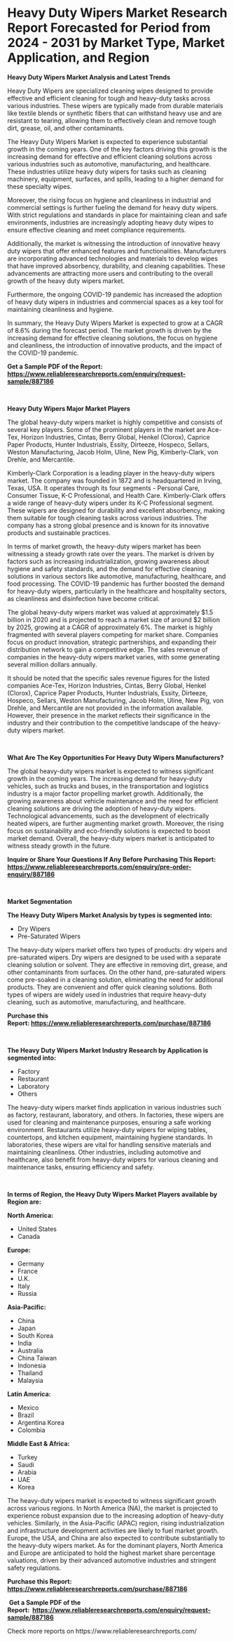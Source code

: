 <p><h1>Heavy Duty Wipers Market Research Report Forecasted for Period from 2024 -  2031 by Market Type, Market Application, and Region</h1></p><p><strong>Heavy Duty Wipers Market Analysis and Latest Trends</strong></p>
<p><p>Heavy Duty Wipers are specialized cleaning wipes designed to provide effective and efficient cleaning for tough and heavy-duty tasks across various industries. These wipers are typically made from durable materials like textile blends or synthetic fibers that can withstand heavy use and are resistant to tearing, allowing them to effectively clean and remove tough dirt, grease, oil, and other contaminants.</p><p>The Heavy Duty Wipers Market is expected to experience substantial growth in the coming years. One of the key factors driving this growth is the increasing demand for effective and efficient cleaning solutions across various industries such as automotive, manufacturing, and healthcare. These industries utilize heavy duty wipers for tasks such as cleaning machinery, equipment, surfaces, and spills, leading to a higher demand for these specialty wipes.</p><p>Moreover, the rising focus on hygiene and cleanliness in industrial and commercial settings is further fueling the demand for heavy duty wipers. With strict regulations and standards in place for maintaining clean and safe environments, industries are increasingly adopting heavy duty wipes to ensure effective cleaning and meet compliance requirements.</p><p>Additionally, the market is witnessing the introduction of innovative heavy duty wipers that offer enhanced features and functionalities. Manufacturers are incorporating advanced technologies and materials to develop wipes that have improved absorbency, durability, and cleaning capabilities. These advancements are attracting more users and contributing to the overall growth of the heavy duty wipers market.</p><p>Furthermore, the ongoing COVID-19 pandemic has increased the adoption of heavy duty wipers in industries and commercial spaces as a key tool for maintaining cleanliness and hygiene.</p><p>In summary, the Heavy Duty Wipers Market is expected to grow at a CAGR of 8.6% during the forecast period. The market growth is driven by the increasing demand for effective cleaning solutions, the focus on hygiene and cleanliness, the introduction of innovative products, and the impact of the COVID-19 pandemic.</p></p>
<p><strong>Get a Sample PDF of the Report:&nbsp; <a href="https://www.reliableresearchreports.com/enquiry/request-sample/887186">https://www.reliableresearchreports.com/enquiry/request-sample/887186</a></strong></p>
<p>&nbsp;</p>
<p><strong>Heavy Duty Wipers Major Market Players</strong></p>
<p><p>The global heavy-duty wipers market is highly competitive and consists of several key players. Some of the prominent players in the market are Ace-Tex, Horizon Industries, Cintas, Berry Global, Henkel (Clorox), Caprice Paper Products, Hunter Industrials, Essity, Dirteeze, Hospeco, Sellars, Weston Manufacturing, Jacob Holm, Uline, New Pig, Kimberly-Clark, von Drehle, and Mercantile.</p><p>Kimberly-Clark Corporation is a leading player in the heavy-duty wipers market. The company was founded in 1872 and is headquartered in Irving, Texas, USA. It operates through its four segments - Personal Care, Consumer Tissue, K-C Professional, and Health Care. Kimberly-Clark offers a wide range of heavy-duty wipers under its K-C Professional segment. These wipers are designed for durability and excellent absorbency, making them suitable for tough cleaning tasks across various industries. The company has a strong global presence and is known for its innovative products and sustainable practices. </p><p>In terms of market growth, the heavy-duty wipers market has been witnessing a steady growth rate over the years. The market is driven by factors such as increasing industrialization, growing awareness about hygiene and safety standards, and the demand for effective cleaning solutions in various sectors like automotive, manufacturing, healthcare, and food processing. The COVID-19 pandemic has further boosted the demand for heavy-duty wipers, particularly in the healthcare and hospitality sectors, as cleanliness and disinfection have become critical.</p><p>The global heavy-duty wipers market was valued at approximately $1.5 billion in 2020 and is projected to reach a market size of around $2 billion by 2025, growing at a CAGR of approximately 6%. The market is highly fragmented with several players competing for market share. Companies focus on product innovation, strategic partnerships, and expanding their distribution network to gain a competitive edge. The sales revenue of companies in the heavy-duty wipers market varies, with some generating several million dollars annually.</p><p>It should be noted that the specific sales revenue figures for the listed companies Ace-Tex, Horizon Industries, Cintas, Berry Global, Henkel (Clorox), Caprice Paper Products, Hunter Industrials, Essity, Dirteeze, Hospeco, Sellars, Weston Manufacturing, Jacob Holm, Uline, New Pig, von Drehle, and Mercantile are not provided in the information available. However, their presence in the market reflects their significance in the industry and their contribution to the competitive landscape of the heavy-duty wipers market.</p></p>
<p>&nbsp;</p>
<p><strong>What Are The Key Opportunities For Heavy Duty Wipers Manufacturers?</strong></p>
<p><p>The global heavy-duty wipers market is expected to witness significant growth in the coming years. The increasing demand for heavy-duty vehicles, such as trucks and buses, in the transportation and logistics industry is a major factor propelling market growth. Additionally, the growing awareness about vehicle maintenance and the need for efficient cleaning solutions are driving the adoption of heavy-duty wipers. Technological advancements, such as the development of electrically heated wipers, are further augmenting market growth. Moreover, the rising focus on sustainability and eco-friendly solutions is expected to boost market demand. Overall, the heavy-duty wipers market is anticipated to witness steady growth in the future.</p></p>
<p><strong>Inquire or Share Your Questions If Any Before Purchasing This Report: <a href="https://www.reliableresearchreports.com/enquiry/pre-order-enquiry/887186">https://www.reliableresearchreports.com/enquiry/pre-order-enquiry/887186</a></strong></p>
<p>&nbsp;</p>
<p><strong>Market Segmentation</strong></p>
<p><strong>The Heavy Duty Wipers Market Analysis by types is segmented into:</strong></p>
<p><ul><li>Dry Wipers</li><li>Pre-Saturated Wipers</li></ul></p>
<p><p>The heavy-duty wipers market offers two types of products: dry wipers and pre-saturated wipers. Dry wipers are designed to be used with a separate cleaning solution or solvent. They are effective in removing dirt, grease, and other contaminants from surfaces. On the other hand, pre-saturated wipers come pre-soaked in a cleaning solution, eliminating the need for additional products. They are convenient and offer quick cleaning solutions. Both types of wipers are widely used in industries that require heavy-duty cleaning, such as automotive, manufacturing, and healthcare.</p></p>
<p><strong>Purchase this Report:&nbsp;<a href="https://www.reliableresearchreports.com/purchase/887186">https://www.reliableresearchreports.com/purchase/887186</a></strong></p>
<p>&nbsp;</p>
<p><strong>The Heavy Duty Wipers Market Industry Research by Application is segmented into:</strong></p>
<p><ul><li>Factory</li><li>Restaurant</li><li>Laboratory</li><li>Others</li></ul></p>
<p><p>The heavy-duty wipers market finds application in various industries such as factory, restaurant, laboratory, and others. In factories, these wipers are used for cleaning and maintenance purposes, ensuring a safe working environment. Restaurants utilize heavy-duty wipers for wiping tables, countertops, and kitchen equipment, maintaining hygiene standards. In laboratories, these wipers are vital for handling sensitive materials and maintaining cleanliness. Other industries, including automotive and healthcare, also benefit from heavy-duty wipers for various cleaning and maintenance tasks, ensuring efficiency and safety.</p></p>
<p>&nbsp;</p>
<p><strong>In terms of Region, the Heavy Duty Wipers Market Players available by Region are:</strong></p>
<p>
    <p> <strong> North America: </strong>
        <ul>
            <li>United States</li>
            <li>Canada</li>
        </ul>
        </p> 
    <p> <strong> Europe: </strong>
        <ul>
            <li>Germany</li>
            <li>France</li>
            <li>U.K.</li>
            <li>Italy</li>
            <li>Russia</li>
        </ul>
        </p> 
    <p> <strong> Asia-Pacific: </strong>
        <ul>
            <li>China</li>
            <li>Japan</li>
            <li>South Korea</li>
            <li>India</li>
            <li>Australia</li>
            <li>China Taiwan</li>
            <li>Indonesia</li>
            <li>Thailand</li>
            <li>Malaysia</li>
        </ul>
        </p> 
    <p> <strong> Latin America: </strong>
        <ul>
            <li>Mexico</li>
            <li>Brazil</li>
            <li>Argentina Korea</li>
            <li>Colombia</li>
        </ul>
        </p> 
    <p> <strong> Middle East & Africa: </strong>
        <ul>
            <li>Turkey</li>
            <li>Saudi</li>
            <li>Arabia</li>
            <li>UAE</li>
            <li>Korea</li>
        </ul>
    </p>
    </p>
<p><p>The heavy-duty wipers market is expected to witness significant growth across various regions. In North America (NA), the market is projected to experience robust expansion due to the increasing adoption of heavy-duty vehicles. Similarly, in the Asia-Pacific (APAC) region, rising industrialization and infrastructure development activities are likely to fuel market growth. Europe, the USA, and China are also expected to contribute substantially to the heavy-duty wipers market. As for the dominant players, North America and Europe are anticipated to hold the highest market share percentage valuations, driven by their advanced automotive industries and stringent safety regulations.</p></p>
<p><strong>Purchase this Report: <a href="https://www.reliableresearchreports.com/purchase/887186">https://www.reliableresearchreports.com/purchase/887186</a></strong></p>
<p>&nbsp;<strong>Get a Sample PDF of the Report:&nbsp;&nbsp;<a href="https://www.reliableresearchreports.com/enquiry/request-sample/887186">https://www.reliableresearchreports.com/enquiry/request-sample/887186</a></strong></p>
<p><strong></strong></p>
<p>Check more reports on https://www.reliableresearchreports.com/</p>